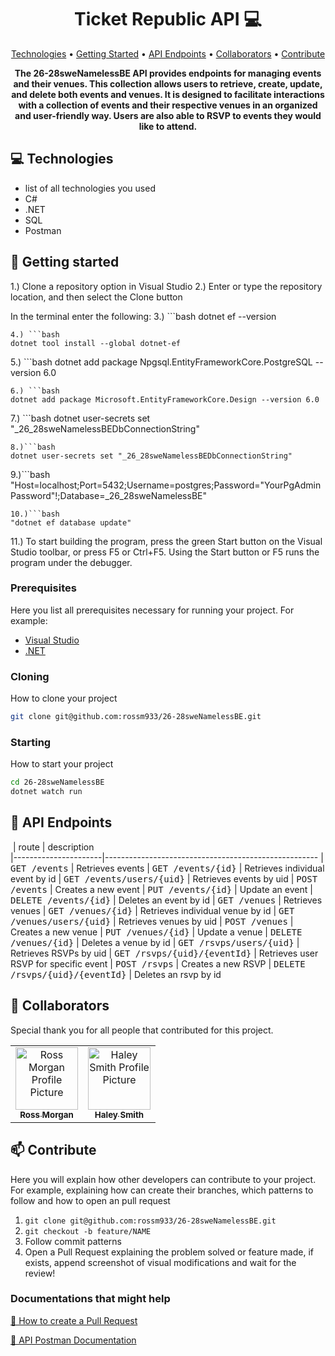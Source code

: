 <h1 align="center" style="font-weight: bold;">Ticket Republic API 💻</h1>

<p align="center">
 <a href="#tech">Technologies</a> • 
 <a href="#started">Getting Started</a> • 
  <a href="#routes">API Endpoints</a> •
 <a href="#colab">Collaborators</a> •
 <a href="#contribute">Contribute</a>
</p>

<p align="center">
    <b>The 26-28sweNamelessBE API provides endpoints for managing events and their venues. This collection allows users to retrieve, create, update, and delete both events and venues. It is designed to facilitate interactions with a collection of events and their respective venues in an organized and user-friendly way. Users are also able to RSVP to events they would like to attend.</b>
</p>

<h2 id="tech">💻 Technologies</h2>

- list of all technologies you used
- C#
- .NET
- SQL
- Postman

<h2 id="started">🚀 Getting started</h2>

1.) Clone a repository option in Visual Studio 
2.) Enter or type the repository location, and then select the Clone button<br>

In the terminal enter the following: 
3.) ```bash
dotnet ef --version
```
4.) ```bash
dotnet tool install --global dotnet-ef
```
5.) ```bash
dotnet add package Npgsql.EntityFrameworkCore.PostgreSQL --version 6.0
```
6.) ```bash
dotnet add package Microsoft.EntityFrameworkCore.Design --version 6.0
```
7.) ```bash
dotnet user-secrets set "_26_28sweNamelessBEDbConnectionString"
```
8.)```bash
dotnet user-secrets set "_26_28sweNamelessBEDbConnectionString"
```
9.)```bash
"Host=localhost;Port=5432;Username=postgres;Password="YourPgAdminPassword"!;Database=_26_28sweNamelessBE"
```
10.)```bash
"dotnet ef database update"
```
11.) To start building the program, press the green Start button on the Visual Studio toolbar, or press F5 or Ctrl+F5. Using the Start button or F5 runs the program under the debugger.

<h3>Prerequisites</h3>

Here you list all prerequisites necessary for running your project. For example:

- [Visual Studio](https://visualstudio.microsoft.com/)
- [.NET](https://dotnet.microsoft.com/en-us/download/dotnet/8.0)

<h3>Cloning</h3>

How to clone your project

```bash
git clone git@github.com:rossm933/26-28sweNamelessBE.git
```

<h3>Starting</h3>

How to start your project

```bash
cd 26-28sweNamelessBE
dotnet watch run
```

<h2 id="routes">📍 API Endpoints</h2>

​
| route               | description                                          
|----------------------|-----------------------------------------------------
| <kbd>GET /events</kbd>     | Retrieves events
| <kbd>GET /events/{id}</kbd>     | Retrieves individual event by id
| <kbd>GET /events/users/{uid}</kbd>     | Retrieves events by uid
| <kbd>POST /events</kbd>     | Creates a new event
| <kbd>PUT /events/{id}</kbd>     | Update an event
| <kbd>DELETE /events/{id}</kbd>     | Deletes an event by id
| <kbd>GET /venues</kbd>     | Retrieves venues
| <kbd>GET /venues/{id}</kbd>     | Retrieves individual venue by id
| <kbd>GET /venues/users/{uid}</kbd>     | Retrieves venues by uid
| <kbd>POST /venues</kbd>     | Creates a new venue
| <kbd>PUT /venues/{id}</kbd>     | Update a venue
| <kbd>DELETE /venues/{id}</kbd>     | Deletes a venue by id
| <kbd>GET /rsvps/users/{uid}</kbd>     | Retrieves RSVPs by uid
| <kbd>GET /rsvps/{uid}/{eventId}</kbd>     | Retrieves user RSVP for specific event
| <kbd>POST /rsvps</kbd>     | Creates a new RSVP
| <kbd>DELETE /rsvps/{uid}/{eventId}</kbd>     | Deletes an rsvp by id


<h2 id="colab">🤝 Collaborators</h2>

Special thank you for all people that contributed for this project.

<table>
  <tr>
    <td align="center">
      <a href="https://github.com/rossm933">
        <img src="https://avatars.githubusercontent.com/u/148557558?v=4" width="100px;" alt="Ross Morgan Profile Picture"/><br>
        <sub>
          <b>Ross Morgan</b>
        </sub>
      </a>
    </td>
    <td align="center">
      <a href="#">
        <img src="https://avatars.githubusercontent.com/u/104770521?v=4" width="100px;" alt="Haley Smith Profile Picture"/><br>
        <sub>
          <b>Haley Smith</b>
        </sub>
      </a>
    </td>
  </tr>
</table>

<h2 id="contribute">📫 Contribute</h2>

Here you will explain how other developers can contribute to your project. For example, explaining how can create their branches, which patterns to follow and how to open an pull request

1. `git clone git@github.com:rossm933/26-28sweNamelessBE.git`
2. `git checkout -b feature/NAME`
3. Follow commit patterns
4. Open a Pull Request explaining the problem solved or feature made, if exists, append screenshot of visual modifications and wait for the review!

<h3>Documentations that might help</h3>

[📝 How to create a Pull Request](https://www.atlassian.com/br/git/tutorials/making-a-pull-request)

[💾 API Postman Documentation](https://documenter.getpostman.com/view/31740100/2sAY4rDQJJ)
